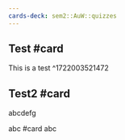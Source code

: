 ```yaml
---
cards-deck: sem2::AuW::quizzes
---
```




## Test #card
This is a test
^1722003521472


## Test2 #card 
abcdefg


abc #card
abc





